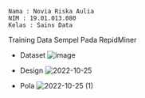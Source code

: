 ```
Nama : Novia Riska Aulia
NIM : 19.01.013.080
Kelas : Sains Data 
```

Training Data Sempel Pada RepidMiner

- Dataset
![image](https://user-images.githubusercontent.com/105399054/197677239-785837fc-8a79-4cc1-9b26-cf7a2e94e757.png)

- Design
![2022-10-25](https://user-images.githubusercontent.com/105399054/197677063-d44de9ee-47c3-4f22-a8dd-a2460de2d38e.png)

- Pola
![2022-10-25 (1)](https://user-images.githubusercontent.com/105399054/197677137-ddc86e61-0277-4eb2-8265-1d23bf7e5846.png)
